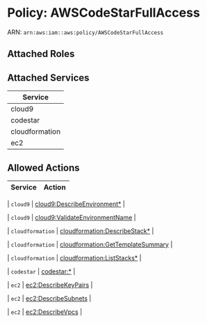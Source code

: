 # Policy: AWSCodeStarFullAccess

ARN: `arn:aws:iam::aws:policy/AWSCodeStarFullAccess`

## Attached Roles

## Attached Services

| Service |
|---------|
| cloud9 |
| codestar |
| cloudformation |
| ec2 |

## Allowed Actions

| Service | Action |
|:-------:|--------|

| `cloud9` | [cloud9:DescribeEnvironment*](../actions.md#cloud9:describeenvironmentall) |

| `cloud9` | [cloud9:ValidateEnvironmentName](../actions.md#cloud9:validateenvironmentname) |

| `cloudformation` | [cloudformation:DescribeStack*](../actions.md#cloudformation:describestackall) |

| `cloudformation` | [cloudformation:GetTemplateSummary](../actions.md#cloudformation:gettemplatesummary) |

| `cloudformation` | [cloudformation:ListStacks*](../actions.md#cloudformation:liststacksall) |

| `codestar` | [codestar:*](../actions.md#codestar:all) |

| `ec2` | [ec2:DescribeKeyPairs](../actions.md#ec2:describekeypairs) |

| `ec2` | [ec2:DescribeSubnets](../actions.md#ec2:describesubnets) |

| `ec2` | [ec2:DescribeVpcs](../actions.md#ec2:describevpcs) |
